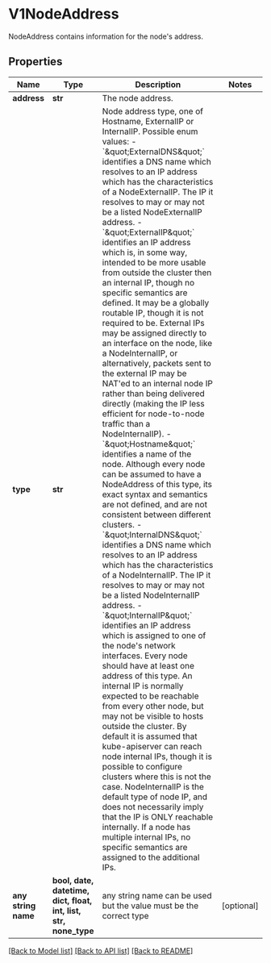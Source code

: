 # V1NodeAddress

NodeAddress contains information for the node's address.

## Properties
Name | Type | Description | Notes
------------ | ------------- | ------------- | -------------
**address** | **str** | The node address. | 
**type** | **str** | Node address type, one of Hostname, ExternalIP or InternalIP.  Possible enum values:  - &#x60;\&quot;ExternalDNS\&quot;&#x60; identifies a DNS name which resolves to an IP address which has the characteristics of a NodeExternalIP. The IP it resolves to may or may not be a listed NodeExternalIP address.  - &#x60;\&quot;ExternalIP\&quot;&#x60; identifies an IP address which is, in some way, intended to be more usable from outside the cluster then an internal IP, though no specific semantics are defined. It may be a globally routable IP, though it is not required to be. External IPs may be assigned directly to an interface on the node, like a NodeInternalIP, or alternatively, packets sent to the external IP may be NAT&#39;ed to an internal node IP rather than being delivered directly (making the IP less efficient for node-to-node traffic than a NodeInternalIP).  - &#x60;\&quot;Hostname\&quot;&#x60; identifies a name of the node. Although every node can be assumed to have a NodeAddress of this type, its exact syntax and semantics are not defined, and are not consistent between different clusters.  - &#x60;\&quot;InternalDNS\&quot;&#x60; identifies a DNS name which resolves to an IP address which has the characteristics of a NodeInternalIP. The IP it resolves to may or may not be a listed NodeInternalIP address.  - &#x60;\&quot;InternalIP\&quot;&#x60; identifies an IP address which is assigned to one of the node&#39;s network interfaces. Every node should have at least one address of this type. An internal IP is normally expected to be reachable from every other node, but may not be visible to hosts outside the cluster. By default it is assumed that kube-apiserver can reach node internal IPs, though it is possible to configure clusters where this is not the case. NodeInternalIP is the default type of node IP, and does not necessarily imply that the IP is ONLY reachable internally. If a node has multiple internal IPs, no specific semantics are assigned to the additional IPs. | 
**any string name** | **bool, date, datetime, dict, float, int, list, str, none_type** | any string name can be used but the value must be the correct type | [optional]

[[Back to Model list]](../README.md#documentation-for-models) [[Back to API list]](../README.md#documentation-for-api-endpoints) [[Back to README]](../README.md)


